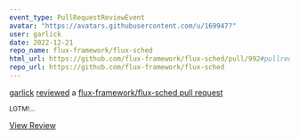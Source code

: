```yaml
---
event_type: PullRequestReviewEvent
avatar: "https://avatars.githubusercontent.com/u/169947?"
user: garlick
date: 2022-12-21
repo_name: flux-framework/flux-sched
html_url: https://github.com/flux-framework/flux-sched/pull/992#pullrequestreview-1226911506
repo_url: https://github.com/flux-framework/flux-sched
---
```


<a href='https://github.com/garlick' target='_blank'>garlick</a> <a href='https://github.com/flux-framework/flux-sched/pull/992#pullrequestreview-1226911506' target='_blank'>reviewed</a> a <a href='https://github.com/flux-framework/flux-sched/pull/992' target='_blank'>flux-framework/flux-sched pull request</a>

<small>LGTM!...</small>

<a href='https://github.com/flux-framework/flux-sched/pull/992#pullrequestreview-1226911506' target='_blank'>View Review</a>